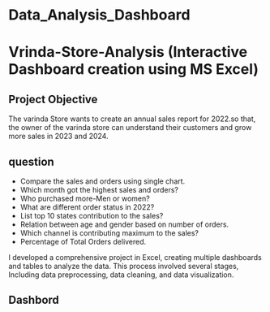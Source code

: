 # Data_Analysis_Dashboard
# Vrinda-Store-Analysis (Interactive Dashboard creation using MS Excel)
## Project Objective
The varinda Store wants to create an annual sales report for 2022.so that, the owner of the varinda store can understand their customers and grow more sales in 2023 and 2024.
## question 
-	Compare the sales and orders using single chart.
-	Which month got the highest sales and orders?
-	Who purchased more-Men or women?
-	What are different order status in 2022?
-	List top 10 states contribution to the sales?
-	Relation between age and gender based on number of orders.
-	Which channel is contributing maximum to the sales?
-	Percentage of Total Orders delivered.

I developed a comprehensive project in Excel, creating multiple dashboards and tables to analyze the data. This process involved several stages, Including data preprocessing, data cleaning, and data visualization.
## Dashbord
